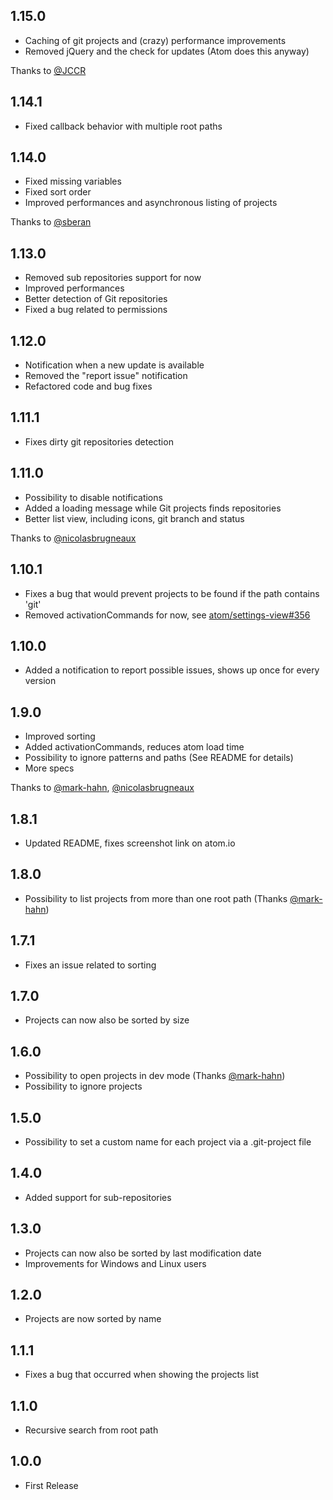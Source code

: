 ## 1.15.0
* Caching of git projects and (crazy) performance improvements
* Removed jQuery and the check for updates (Atom does this anyway)

Thanks to [@JCCR](https://github.com/JCCR)

## 1.14.1
* Fixed callback behavior with multiple root paths

## 1.14.0
* Fixed missing variables
* Fixed sort order
* Improved performances and asynchronous listing of projects

Thanks to [@sberan](https://github.com/sberan)

## 1.13.0
* Removed sub repositories support for now
* Improved performances
* Better detection of Git repositories
* Fixed a bug related to permissions

## 1.12.0
* Notification when a new update is available
* Removed the "report issue" notification
* Refactored code and bug fixes

## 1.11.1
* Fixes dirty git repositories detection

## 1.11.0
* Possibility to disable notifications
* Added a loading message while Git projects finds repositories
* Better list view, including icons, git branch and status

Thanks to [@nicolasbrugneaux](https://github.com/nicolasbrugneaux)

## 1.10.1
* Fixes a bug that would prevent projects to be found if the path contains 'git'
* Removed activationCommands for now, see [atom/settings-view#356](https://github.com/atom/settings-view/issues/356)

## 1.10.0
* Added a notification to report possible issues, shows up once for every version

## 1.9.0
* Improved sorting
* Added activationCommands, reduces atom load time
* Possibility to ignore patterns and paths (See README for details)
* More specs

Thanks to [@mark-hahn](https://github.com/mark-hahn), [@nicolasbrugneaux](https://github.com/nicolasbrugneaux)

## 1.8.1
* Updated README, fixes screenshot link on atom.io

## 1.8.0
* Possibility to list projects from more than one root path (Thanks [@mark-hahn](https://github.com/mark-hahn))

## 1.7.1
* Fixes an issue related to sorting

## 1.7.0
* Projects can now also be sorted by size

## 1.6.0
* Possibility to open projects in dev mode (Thanks [@mark-hahn](https://github.com/mark-hahn))
* Possibility to ignore projects

## 1.5.0
* Possibility to set a custom name for each project via a .git-project file

## 1.4.0
* Added support for sub-repositories

## 1.3.0
* Projects can now also be sorted by last modification date
* Improvements for Windows and Linux users

## 1.2.0
* Projects are now sorted by name

## 1.1.1
* Fixes a bug that occurred when showing the projects list

## 1.1.0
* Recursive search from root path

## 1.0.0
* First Release
